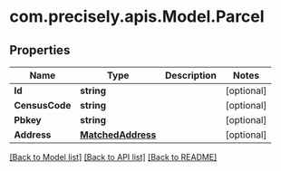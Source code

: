 # com.precisely.apis.Model.Parcel
## Properties

Name | Type | Description | Notes
------------ | ------------- | ------------- | -------------
**Id** | **string** |  | [optional] 
**CensusCode** | **string** |  | [optional] 
**Pbkey** | **string** |  | [optional] 
**Address** | [**MatchedAddress**](MatchedAddress.md) |  | [optional] 

[[Back to Model list]](../README.md#documentation-for-models) [[Back to API list]](../README.md#documentation-for-api-endpoints) [[Back to README]](../README.md)

